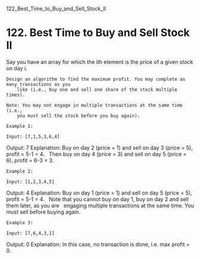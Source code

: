 122_Best_Time_to_Buy_and_Sell_Stock_II
# 122. Best Time to Buy and Sell Stock II

Say you have an array for which the ith element is the price of a given
        stock on day i.

    Design an algorithm to find the maximum profit. You may complete as many transactions as you
        like (i.e., buy one and sell one share of the stock multiple times).

    Note: You may not engage in multiple transactions at the same time (i.e.,
        you must sell the stock before you buy again).

    Example 1:

    Input: [7,1,5,3,6,4]
Output: 7
Explanation: Buy on day 2 (price = 1) and sell on day 3 (price = 5), profit = 5-1 = 4.
             Then buy on day 4 (price = 3) and sell on day 5 (price = 6), profit = 6-3 = 3.

    Example 2:

    Input: [1,2,3,4,5]
Output: 4
Explanation: Buy on day 1 (price = 1) and sell on day 5 (price = 5), profit = 5-1 = 4.
             Note that you cannot buy on day 1, buy on day 2 and sell them later, as you are
             engaging multiple transactions at the same time. You must sell before buying again.

    Example 3:

    Input: [7,6,4,3,1]
Output: 0
Explanation: In this case, no transaction is done, i.e. max profit = 0.